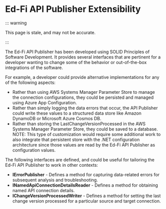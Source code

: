 # Ed-Fi API Publisher Extensibility

::: warning

This page is stale, and may not be accurate.

:::

The Ed-Fi API Publisher has been developed using SOLID Principles of Software
Development. It provides several interfaces that are pertinent for a developer
wanting to change some of the behavior or out-of-the-box integrations of the
software.

For example, a developer could provide alternative implementations for any of
the following aspects:

* Rather than using AWS Systems Manager Parameter Store to manage the connection
  configurations, they could be persisted and managed using Azure App
  Configuration.
* Rather than simply logging the data errors that occur, the API Publisher could
  write these values to a structured data store like Amazon DynamoDB or
  Microsoft Azure Cosmos DB.
* Rather than storing the LastChangeVersionProcessed in the AWS Systems Manager
  Parameter Store, they could be saved to a database. NOTE: This type of
  customization would require some additional work to also integrate that
  persistent store with the .NET configuration architecture since those values
  are read by the Ed-Fi API Publisher as configuration values.

The following interfaces are defined, and could be useful for tailoring the
Ed-Fi API Publisher to work in other contexts:

* **IErrorPublisher** - Defines a method for capturing data-related errors for
  subsequent analysis and troubleshooting.
* **INamedApiConnectionDetailsReader** - Defines a method for obtaining named
  API connection details.
* **IChangeVersionProcessedWriter** - Defines a method for setting the last
  change version processed for a particular source and target connection.
